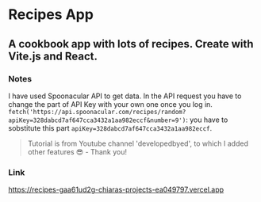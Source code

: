 # Recipes App
A cookbook app with lots of recipes. Create with Vite.js and React.
-
### Notes
I have used Spoonacular API to get data. In the API request you have to change the part of API Key with your own one once you log in.
```fetch('https://api.spoonacular.com/recipes/random?apiKey=328dabcd7af647cca3432a1aa982eccf&number=9')```: you have to sobstitute this part ```apiKey=328dabcd7af647cca3432a1aa982eccf```.

> Tutorial is from Youtube channel 'developedbyed', to which I added other features 😎 - Thank you!

### Link
https://recipes-gaa61ud2g-chiaras-projects-ea049797.vercel.app
